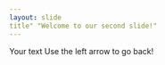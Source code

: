 ```yaml
---
layout: slide
title" "Welcome to our second slide!"
---
```

Your text
Use the left arrow to go back!
